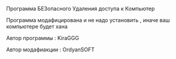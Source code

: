 Программа БЕЗопасного Удаления доступа к Компьютер 

Программа модaфицирована и не надо установить , иначе ваш компьютере будет хана 

Автор программы : KiraGGG


Автор модaфиакции : OrdyanSOFT

